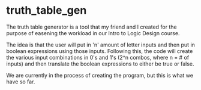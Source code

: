 # truth_table_gen

The truth table generator is a tool that my friend and I created for the purpose of easening the workload in our Intro to Logic Design course.

The idea is that the user will put in 'n' amount of letter inputs and then put in boolean expressions using those inputs. Following this, the code will create the various input combinations in 0's and 1's (2^n combos, where n = # of inputs) and then translate the boolean expressions to either be true or false. 

We are currently in the process of creating the program, but this is what we have so far. 
